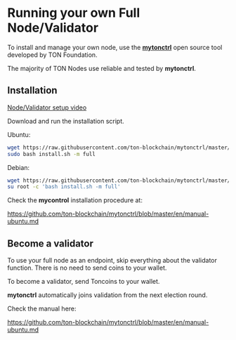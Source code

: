 # Running your own Full Node/Validator

To install and manage your own node, use the **[mytonctrl](https://github.com/ton-blockchain/mytonctrl)** open source tool developed by TON Foundation.

The majority of TON Nodes use reliable and tested by **mytonctrl**.

## Installation

[Node/Validator setup video](https://github.com/ton-blockchain/raw/master/nodes/setup_validator.mp4 ':include controls :type=video width=100% height=400px')

Download and run the installation script.

Ubuntu:
```bash
wget https://raw.githubusercontent.com/ton-blockchain/mytonctrl/master/scripts/install.sh
sudo bash install.sh -m full        
```

Debian:
```bash
wget https://raw.githubusercontent.com/ton-blockchain/mytonctrl/master/scripts/install.sh
su root -c 'bash install.sh -m full'
```

Check the **mycontrol** installation procedure at:

https://github.com/ton-blockchain/mytonctrl/blob/master/en/manual-ubuntu.md


## Become a validator

To use your full node as an endpoint, skip everything about the validator function. There is no need to send coins to your wallet.

To become a validator, send Toncoins to your wallet. 

**mytonctrl** automatically joins validation from the next election round.

Check the manual here:

https://github.com/ton-blockchain/mytonctrl/blob/master/en/manual-ubuntu.md
